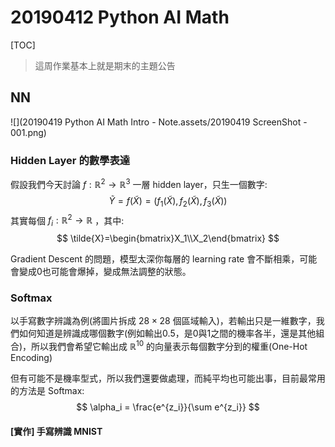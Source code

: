 # 20190412 Python AI Math

[TOC]

> 這周作業基本上就是期末的主題公告

## NN

![](20190419 Python AI Math Intro - Note.assets/20190419 ScreenShot - 001.png)

### Hidden Layer 的數學表達

假設我們今天討論 $f: \mathbb{R}^2 \rightarrow \mathbb{R}^3$ 一層 hidden layer，只生一個數字:
$$
\tilde{Y} = f(\tilde{X}) = (f_1(\tilde{X}),f_2(\tilde{X}),f_3(\tilde{X}))
$$
其實每個 $f_i: \mathbb{R}^2 \rightarrow \mathbb{R}$ ，其中:
$$
\tilde{X}=\begin{bmatrix}X_1\\X_2\end{bmatrix}
$$

Gradient Descent 的問題，模型太深你每層的 learning rate 會不斷相乘，可能會變成0也可能會爆掉，變成無法調整的狀態。

### Softmax

以手寫數字辨識為例(將圖片拆成 $28\times28$ 個區域輸入)，若輸出只是一維數字，我們如何知道是辨識成哪個數字(例如輸出0.5，是0與1之間的機率各半，還是其他組合)，所以我們會希望它輸出成 $\mathbb{R}^{10}$ 的向量表示每個數字分到的權重(One-Hot Encoding)

但有可能不是機率型式，所以我們還要做處理，而純平均也可能出事，目前最常用的方法是 Softmax:
$$
\alpha_i = \frac{e^{z_i}}{\sum e^{z_i}}
$$


#### [實作] 手寫辨識 MNIST




